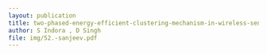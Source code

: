 ```yaml
---
layout: publication
title: two-phased-energy-efficient-clustering-mechanism-in-wireless-sensor-network
author: S Indora , D Singh
file: img/52.-sanjeev.pdf
---
```

